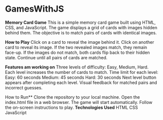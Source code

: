 # GamesWithJS

**Memory Card Game**
This is a simple memory card game built using HTML, CSS, and JavaScript. The game displays a grid of cards with images hidden behind them. The objective is to match pairs of cards with identical images.

**How to Play**
Click on a card to reveal the image behind it.
Click on another card to reveal its image.
If the two revealed images match, they remain face-up.
If the images do not match, both cards flip back to their hidden state.
Continue until all pairs of cards are matched.

**Features am working on**
Three levels of difficulty: Easy, Medium, Hard.
Each level increases the number of cards to match.
Time limit for each level:
Easy: 60 seconds
Medium: 45 seconds
Hard: 30 seconds
Next level button appears after completing each level.
Visual feedback for matched pairs and incorrect guesses.

How to Run**
Clone the repository to your local machine.
Open the index.html file in a web browser.
The game will start automatically.
Follow the on-screen instructions to play.
**Technologies Used**
HTML
CSS
JavaScript